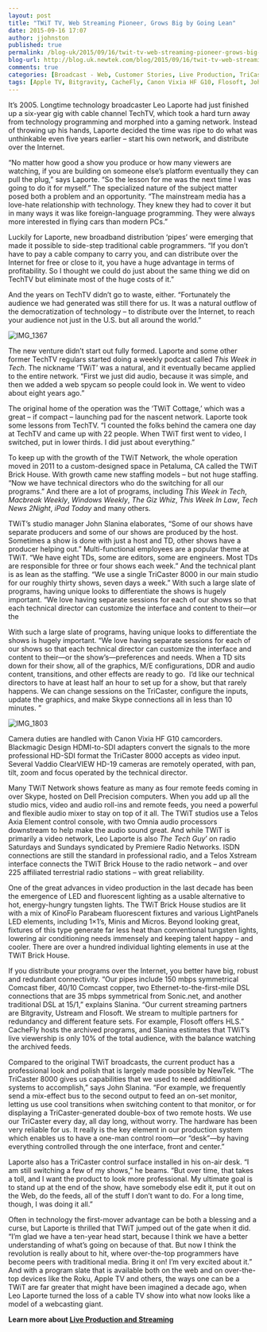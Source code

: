 ```yaml
---
layout: post
title: "TWiT TV, Web Streaming Pioneer, Grows Big by Going Lean"
date: 2015-09-16 17:07
author: jjohnston
published: true
permalink: /blog-uk/2015/09/16/twit-tv-web-streaming-pioneer-grows-big-by-going-lean/
blog-url: http://blog.uk.newtek.com/blog/2015/09/16/twit-tv-web-streaming-pioneer-grows-big-by-going-lean/
comments: true
categories: [Broadcast - Web, Customer Stories, Live Production, TriCaster]
tags: [Apple TV, Bitgravity, CacheFly, Canon Vixia HF G10, Flosoft, John Slanina, KinoFlo Parabeam, Leo LaPorte, Omnia audio, Premiere Radio Networks, Roku, Screen Savers, Telos Xstream, This Week in Tech, TriCaster 8000, TWiT Brick House, TWiT.TV, Ustream, Vaddio ClearVIEW HD-19]
---
```

It’s 2005. Longtime technology broadcaster Leo Laporte had just finished up a six-year gig with cable channel TechTV, which took a hard turn away from technology programming and morphed into a gaming network. Instead of throwing up his hands, Laporte decided the time was ripe to do what was unthinkable even five years earlier – start his own network, and distribute over the Internet.

“No matter how good a show you produce or how many viewers are watching, if you are building on someone else’s platform eventually they can pull the plug,” says Laporte. “So the lesson for me was the next time I was going to do it for myself.” The specialized nature of the subject matter posed both a problem and an opportunity. “The mainstream media has a love-hate relationship with technology. They knew they had to cover it but in many ways it was like foreign-language programming. They were always more interested in flying cars than modern PCs.”

Luckily for Laporte, new broadband distribution ‘pipes’ were emerging that made it possible to side-step traditional cable programmers. “If you don’t have to pay a cable company to carry you, and can distribute over the Internet for free or close to it, you have a huge advantage in terms of profitability. So I thought we could do just about the same thing we did on TechTV but eliminate most of the huge costs of it.”

And the years on TechTV didn’t go to waste, either. “Fortunately the audience we had generated was still there for us. It was a natural outflow of the democratization of technology – to distribute over the Internet, to reach your audience not just in the U.S. but all around the world.”

![IMG_1367](http://blog.uk.newtek.com/wp-content/uploads/2015/09/IMG_1367.jpg)

The new venture didn’t start out fully formed. Laporte and some other former TechTV regulars started doing a weekly podcast called *This Week in Tech*. The nickname ‘TWiT’ was a natural, and it eventually became applied to the entire network. “First we just did audio, because it was simple, and then we added a web spycam so people could look in. We went to video about eight years ago.”

The original home of the operation was the ‘TWiT Cottage,’ which was a great – if compact – launching pad for the nascent network. Laporte took some lessons from TechTV. “I counted the folks behind the camera one day at TechTV and came up with 22 people. When TWiT first went to video, I switched, put in lower thirds. I did just about everything.”

To keep up with the growth of the TWiT Network, the whole operation moved in 2011 to a custom-designed space in Petaluma, CA called the TWiT Brick House. With growth came new staffing models – but not huge staffing. “Now we have technical directors who do the switching for all our programs.” And there are a lot of programs, including *This Week in Tech*, *Macbreak Weekly*, *Windows Weekly*, *The Giz Whiz*, *This Week In Law*, *Tech News 2Night*, *iPad Today* and many others.

TWiT’s studio manager John Slanina elaborates, “Some of our shows have separate producers and some of our shows are produced by the host. Sometimes a show is done with just a host and TD, other shows have a producer helping out.” Multi-functional employees are a popular theme at TWiT. “We have eight TDs, some are editors, some are engineers. Most TDs are responsible for three or four shows each week.” And the technical plant is as lean as the staffing. “We use a single TriCaster 8000 in our main studio for our roughly thirty shows, seven days a week.” With such a large slate of programs, having unique looks to differentiate the shows is hugely important. “We love having separate sessions for each of our shows so that each technical director can customize the interface and content to their—or the

With such a large slate of programs, having unique looks to differentiate the shows is hugely important. “We love having separate sessions for each of our shows so that each technical director can customize the interface and content to their—or the show’s—preferences and needs. When a TD sits down for their show, all of the graphics, M/E configurations, DDR and audio content, transitions, and other effects are ready to go.  I’d like our technical directors to have at least half an hour to set up for a show, but that rarely happens. We can change sessions on the TriCaster, configure the inputs, update the graphics, and make Skype connections all in less than 10 minutes. ”

![IMG_1803](http://blog.uk.newtek.com/wp-content/uploads/2015/09/IMG_1803.jpg)

Camera duties are handled with Canon Vixia HF G10 camcorders. Blackmagic Design HDMI-to-SDI adapters convert the signals to the more professional HD-SDI format the TriCaster 8000 accepts as video input. Several Vaddio ClearVIEW HD-19 cameras are remotely operated, with pan, tilt, zoom and focus operated by the technical director.

Many TWiT Network shows feature as many as four remote feeds coming in over Skype, hosted on Dell Precision computers. When you add up all the studio mics, video and audio roll-ins and remote feeds, you need a powerful and flexible audio mixer to stay on top of it all. The TWiT studios use a Telos Axia Element control console, with two Omnia audio processors downstream to help make the audio sound great. And while TWiT is primarily a video network, Leo Laporte is also *The Tech Guy*’ on radio Saturdays and Sundays syndicated by Premiere Radio Networks. ISDN connections are still the standard in professional radio, and a Telos Xstream interface connects the TWiT Brick House to the radio network – and over 225 affiliated terrestrial radio stations – with great reliability.

One of the great advances in video production in the last decade has been the emergence of LED and fluorescent lighting as a usable alternative to hot, energy-hungry tungsten lights. The TWiT Brick House studios are lit with a mix of KinoFlo Parabeam fluorescent fixtures and various LightPanels LED elements, including 1×1’s, Minis and Micros. Beyond looking great, fixtures of this type generate far less heat than conventional tungsten lights, lowering air conditioning needs immensely and keeping talent happy – and cooler. There are over a hundred individual lighting elements in use at the TWiT Brick House.

If you distribute your programs over the Internet, you better have big, robust and redundant connectivity. “Our pipes include 150 mbps symmetrical Comcast fiber, 40/10 Comcast copper, two Ethernet-to-the-first-mile DSL connections that are 35 mbps symmetrical from Sonic.net, and another traditional DSL at 15/1,” explains Slanina. “Our current streaming partners are Bitgravity, Ustream and Flosoft. We stream to multiple partners for redundancy and different feature sets. For example, Flosoft offers HLS.” CacheFly hosts the archived programs, and Slanina estimates that TWiT’s live viewership is only 10% of the total audience, with the balance watching the archived feeds.

Compared to the original TWiT broadcasts, the current product has a professional look and polish that is largely made possible by NewTek. “The TriCaster 8000 gives us capabilities that we used to need additional systems to accomplish,” says John Slanina. “For example, we frequently send a mix-effect bus to the second output to feed an on-set monitor, letting us use cool transitions when switching content to that monitor, or for displaying a TriCaster-generated double-box of two remote hosts. We use our TriCaster every day, all day long, without worry. The hardware has been very reliable for us. It really is the key element in our production system which enables us to have a one-man control room—or “desk”—by having everything controlled through the one interface, front and center.”

Laporte also has a TriCaster control surface installed in his on-air desk. “I am still switching a few of my shows,” he beams. “But over time, that takes a toll, and I want the product to look more professional. My ultimate goal is to stand up at the end of the show, have somebody else edit it, put it out on the Web, do the feeds, all of the stuff I don’t want to do. For a long time, though, I was doing it all.”

Often in technology the first-mover advantage can be both a blessing and a curse, but Laporte is thrilled that TWiT jumped out of the gate when it did. “I’m glad we have a ten-year head start, because I think we have a better understanding of what’s going on because of that. But now I think the revolution is really about to hit, where over-the-top programmers have become peers with traditional media. Bring it on! I’m very excited about it.” And with a program slate that is available both on the web and on over-the-top devices like the Roku, Apple TV and others, the ways one can be a TWiT are far greater that might have been imagined a decade ago, when Leo Laporte turned the loss of a cable TV show into what now looks like a model of a webcasting giant.

**Learn more about <a href="http://www.uk.newtek.com/solutions/live-production-a-streaming.html" target="_blank">Live Production and Streaming</a>**
